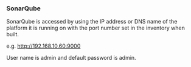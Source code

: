 ### SonarQube

SonarQube is accessed by using the IP address or DNS name of the platform it is running on with the port number set in the inventory when built.

e.g. http://192.168.10.60:9000

User name is admin and default password is admin.